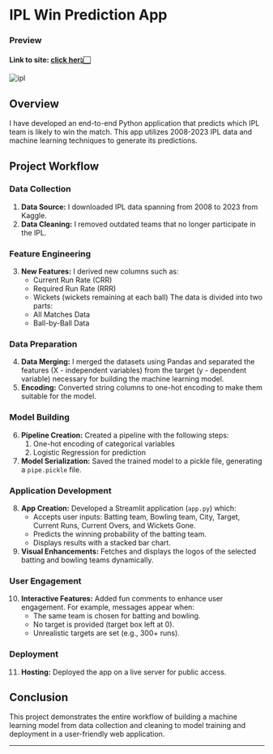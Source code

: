 # IPL Win Prediction App
### Preview 
#### Link to site: [click her👆🏻](https://ipl-win-prediction-by-jyotirmaya.streamlit.app/) 
![ipl](https://github.com/jyotirmaya16/IPL_Win_Prediction/assets/146333462/23e7eec2-2e8d-4feb-8c0c-74cea5e4b916)
## Overview
I have developed an end-to-end Python application that predicts which IPL team is likely to win the match. This app utilizes 2008-2023 IPL data and machine learning techniques to generate its predictions.

## Project Workflow

### Data Collection
1. **Data Source:** I downloaded IPL data spanning from 2008 to 2023 from Kaggle.
2. **Data Cleaning:** I removed outdated teams that no longer participate in the IPL.

### Feature Engineering
3. **New Features:** I derived new columns such as:
    - Current Run Rate (CRR)
    - Required Run Rate (RRR)
    - Wickets (wickets remaining at each ball)
   The data is divided into two parts:
    - All Matches Data
    - Ball-by-Ball Data

### Data Preparation
4. **Data Merging:** I merged the datasets using Pandas and separated the features (X - independent variables) from the target (y - dependent variable) necessary for building the machine learning model.
5. **Encoding:** Converted string columns to one-hot encoding to make them suitable for the model.

### Model Building
6. **Pipeline Creation:** Created a pipeline with the following steps:
    1. One-hot encoding of categorical variables
    2. Logistic Regression for prediction
7. **Model Serialization:** Saved the trained model to a pickle file, generating a `pipe.pickle` file.

### Application Development
8. **App Creation:** Developed a Streamlit application (`app.py`) which:
    - Accepts user inputs: Batting team, Bowling team, City, Target, Current Runs, Current Overs, and Wickets Gone.
    - Predicts the winning probability of the batting team.
    - Displays results with a stacked bar chart.
9. **Visual Enhancements:** Fetches and displays the logos of the selected batting and bowling teams dynamically.

### User Engagement
10. **Interactive Features:** Added fun comments to enhance user engagement. For example, messages appear when:
    - The same team is chosen for batting and bowling.
    - No target is provided (target box left at 0).
    - Unrealistic targets are set (e.g., 300+ runs).

### Deployment
11. **Hosting:** Deployed the app on a live server for public access.

## Conclusion
This project demonstrates the entire workflow of building a machine learning model from data collection and cleaning to model training and deployment in a user-friendly web application.

---
